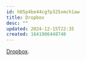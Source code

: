 ```yaml
---
id: h05p4be44cgfp325xmch1aw
title: Dropbox
desc: ""
updated: 2024-12-15T22:35
created: 1641906448740
---
```

[Dropbox](https://docs.google.com/drawings/d/1E18zpiZHSP6wdnMT7k7EPzyVmmkOTLqTLytzEfsMado/edit).
